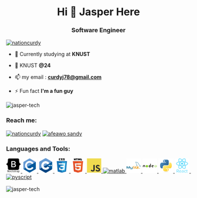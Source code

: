 <h1 align="center">Hi 👋 Jasper Here</h1>
<h3 align="center">Software Engineer</h3>


<p align="left"> <a href="https://twitter.com/nationcurdy" target="blank"><img src="https://img.shields.io/twitter/follow/nationcurdy?logo=twitter&style=for-the-badge" alt="nationcurdy" /></a> </p>

- 🔭 Currently studying at **KNUST**

- 👯 KNUST **@24**

- 📫 my email : **curdyj78@gmail.com**

- ⚡ Fun fact **I'm a fun guy**

 <p><img align="center" src="https://github-readme-streak-stats.herokuapp.com/?user=jasper-tech&"  alt="jasper-tech" /></p> 



<h3 align="left">Reach me:</h3>
<p align="left">
<a href="https://twitter.com/nationcurdy" target="blank"><img align="center" src="https://raw.githubusercontent.com/rahuldkjain/github-profile-readme-generator/master/src/images/icons/Social/twitter.svg" alt="nationcurdy" height="30" width="40" /></a>
<a href="https://linkedin.com/in/afeawosandy" target="blank"><img align="center" src="https://raw.githubusercontent.com/rahuldkjain/github-profile-readme-generator/master/src/images/icons/Social/linked-in-alt.svg" alt="afeawo sandy" height="30" width="40" /></a>
  
</p>

<h3 align="left">Languages and Tools:</h3>
<p align="left"> <a href="https://getbootstrap.com" target="_blank" rel="noreferrer"> <img src="https://raw.githubusercontent.com/devicons/devicon/master/icons/bootstrap/bootstrap-plain-wordmark.svg" alt="bootstrap" width="40" height="40"/> </a> <a href="https://www.cprogramming.com/" target="_blank" rel="noreferrer"> <img src="https://raw.githubusercontent.com/devicons/devicon/master/icons/c/c-original.svg" alt="c" width="40" height="40"/> </a> <a href="https://www.w3schools.com/cpp/" target="_blank" rel="noreferrer"> <img src="https://raw.githubusercontent.com/devicons/devicon/master/icons/cplusplus/cplusplus-original.svg" alt="cplusplus" width="40" height="40"/> </a> <a href="https://www.w3schools.com/css/" target="_blank" rel="noreferrer"> <img src="https://raw.githubusercontent.com/devicons/devicon/master/icons/css3/css3-original-wordmark.svg" alt="css3" width="40" height="40"/> </a> <a href="https://www.w3.org/html/" target="_blank" rel="noreferrer"> <img src="https://raw.githubusercontent.com/devicons/devicon/master/icons/html5/html5-original-wordmark.svg" alt="html5" width="40" height="40"/> </a> <a href="https://developer.mozilla.org/en-US/docs/Web/JavaScript" target="_blank" rel="noreferrer"> <img src="https://raw.githubusercontent.com/devicons/devicon/master/icons/javascript/javascript-original.svg" alt="javascript" width="40" height="40"/> </a> <a href="https://www.mathworks.com/" target="_blank" rel="noreferrer"> <img src="https://upload.wikimedia.org/wikipedia/commons/2/21/Matlab_Logo.png" alt="matlab" width="40" height="40"/> </a> <a href="https://www.mysql.com/" target="_blank" rel="noreferrer"> <img src="https://raw.githubusercontent.com/devicons/devicon/master/icons/mysql/mysql-original-wordmark.svg" alt="mysql" width="40" height="40"/> </a> <a href="https://nodejs.org" target="_blank" rel="noreferrer"> <img src="https://raw.githubusercontent.com/devicons/devicon/master/icons/nodejs/nodejs-original-wordmark.svg" alt="nodejs" width="40" height="40"/> </a> <a href="https://www.python.org" target="_blank" rel="noreferrer"> <img src="https://raw.githubusercontent.com/devicons/devicon/master/icons/python/python-original.svg" alt="python" width="40" height="40"/> </a> <a href="https://reactjs.org/" target="_blank" rel="noreferrer"> <img src="https://raw.githubusercontent.com/devicons/devicon/master/icons/react/react-original-wordmark.svg" alt="react" width="40" height="40"/> </a> <a href="https://reactnative.dev/" target="_blank" rel="noreferrer"> <img <a href="https://www.pyscript.com/" target="_blank" rel="noreferrer"> <img src="https://upload.wikimedia.org/wikipedia/commons/2/21/pyscript_Logo.png" alt="pyscript" width="40" height="40"/> </a>
<br>

<p><img align="center" src="https://github-readme-stats.vercel.app/api/top-langs?username=jasper-tech&show_icons=true&locale=en&layout=compact" alt="jasper-tech" /></p>


